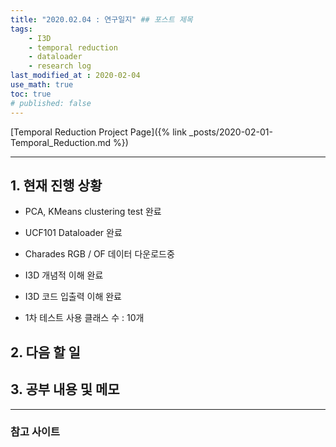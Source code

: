 ```yaml
---
title: "2020.02.04 : 연구일지" ## 포스트 제목
tags:
    - I3D
    - temporal reduction
    - dataloader
    - research log
last_modified_at : 2020-02-04
use_math: true
toc: true
# published: false
---
```



[Temporal Reduction Project Page]({% link _posts/2020-02-01-Temporal_Reduction.md %})

<hr>

## 1. 현재 진행 상황

- PCA, KMeans clustering test 완료
- UCF101 Dataloader 완료
- Charades RGB / OF 데이터 다운로드중
- I3D 개념적 이해 완료
- I3D 코드 입출력 이해 완료

- 1차 테스트 사용 클래스 수 : 10개

## 2. 다음 할 일


## 3. 공부 내용 및 메모


<hr>

### 참고 사이트
